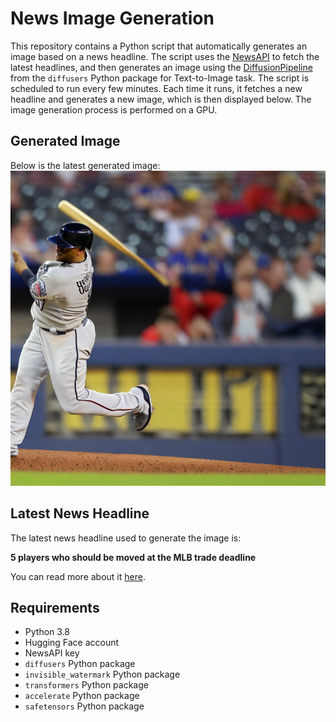 # News Image Generation
This repository contains a Python script that automatically generates an image based on a news headline. The script uses the [NewsAPI](https://newsapi.org/) to fetch the latest headlines, and then generates an image using the [DiffusionPipeline](https://github.com/huggingface/diffusers) from the `diffusers` Python package for Text-to-Image task.
The script is scheduled to run every few minutes. Each time it runs, it fetches a new headline and generates a new image, which is then displayed below. The image generation process is performed on a GPU.

## Generated Image
Below is the latest generated image:
![Generated Image](image.png)

## Latest News Headline
The latest news headline used to generate the image is:

**5 players who should be moved at the MLB trade deadline**

You can read more about it [here](https://news.google.com/rss/articles/CBMiX2h0dHBzOi8vc3BvcnRzLnlhaG9vLmNvbS81LXBsYXllcnMtd2hvLXNob3VsZC1iZS1tb3ZlZC1hdC10aGUtbWxiLXRyYWRlLWRlYWRsaW5lLTAyMTU1MDM0My5odG1s0gEA?oc=5).

## Requirements
- Python 3.8
- Hugging Face account
- NewsAPI key
- `diffusers` Python package
- `invisible_watermark` Python package
- `transformers` Python package
- `accelerate` Python package
- `safetensors` Python package
